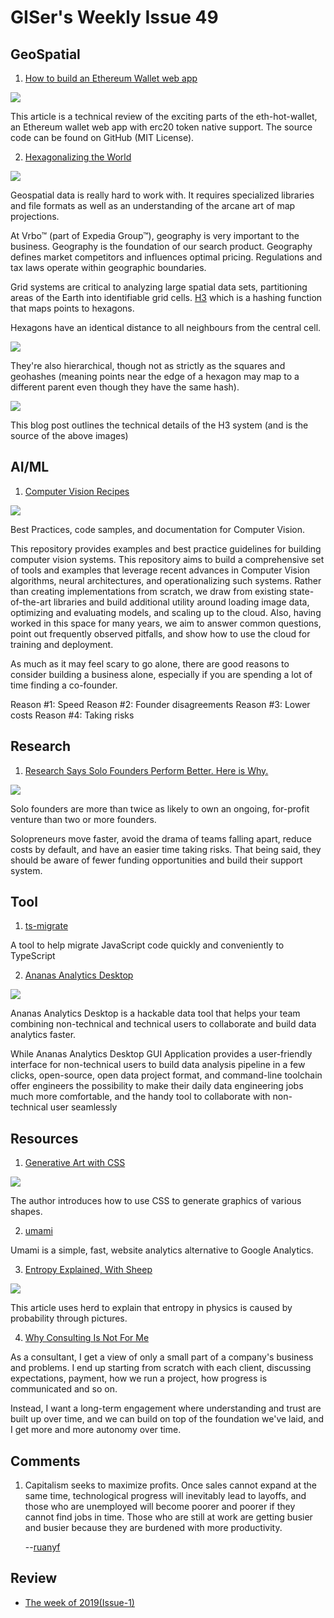 # GISer's Weekly Issue 49

## GeoSpatial

1. [How to build an Ethereum Wallet web app](https://medium.com/free-code-camp/how-to-build-an-ethereum-wallet-web-app-ac77dcaac573)

![](https://camo.githubusercontent.com/f5592135d05091b286f5dd5fbd8c0bfcf0e44c93/68747470733a2f2f7061756c6c6175782e6769746875622e696f2f6574682d686f742d77616c6c65742f646f63732f696d616765732f6574682d686f742d77616c6c65742d657468657265756d2e504e47)

This article is a technical review of the exciting parts of the eth-hot-wallet, an Ethereum wallet web app with erc20 token native support. The source code can be found on GitHub (MIT License).

2. [Hexagonalizing the World](https://medium.com/expedia-group-tech/hexagonalizing-the-world-4f9a404a8396)

![](https://miro.medium.com/max/668/1*vWa8MaV4WaIhlC27qUM9ig.png)

Geospatial data is really hard to work with. It requires specialized libraries and file formats as well as an understanding of the arcane art of map projections.

At Vrbo™ (part of Expedia Group™), geography is very important to the business. Geography is the foundation of our search product. Geography defines market competitors and influences optimal pricing. Regulations and tax laws operate within geographic boundaries.

Grid systems are critical to analyzing large spatial data sets, partitioning areas of the Earth into identifiable grid cells. [H3](https://github.com/uber/H3) which is a hashing function that maps points to hexagons.

Hexagons have an identical distance to all neighbours from the central cell.

![](https://miro.medium.com/max/664/1*99fHaJHS7PmNZiK1lKUyLA.png)

They're also hierarchical, though not as strictly as the squares and geohashes (meaning points near the edge of a hexagon may map to a different parent even though they have the same hash).

![](https://miro.medium.com/max/552/1*D-XVZjYLF0jR1sRt0m2gjg.png)

This blog post outlines the technical details of the H3 system (and is the source of the above images)

## AI/ML

1. [Computer Vision Recipes](https://github.com/microsoft/computervision-recipes)

![](https://github.com/microsoft/computervision-recipes/raw/master/scenarios/media/cv_overview.jpg)

Best Practices, code samples, and documentation for Computer Vision.

This repository provides examples and best practice guidelines for building computer vision systems. This repository aims to build a comprehensive set of tools and examples that leverage recent advances in Computer Vision algorithms, neural architectures, and operationalizing such systems. Rather than creating implementations from scratch, we draw from existing state-of-the-art libraries and build additional utility around loading image data, optimizing and evaluating models, and scaling up to the cloud. Also, having worked in this space for many years, we aim to answer common questions, point out frequently observed pitfalls, and show how to use the cloud for training and deployment.

As much as it may feel scary to go alone, there are good reasons to consider building a business alone, especially if you are spending a lot of time finding a co-founder.

Reason #1: Speed
Reason #2: Founder disagreements
Reason #3: Lower costs
Reason #4: Taking risks

## Research

1. [Research Says Solo Founders Perform Better. Here is Why.](https://www.growthclub.online/post/research-says-solo-founders-perform-better-here-is-why)

![](https://static.wixstatic.com/media/49c34c_46bd6f501d98445cb0381d51c061589d~mv2.png/v1/fill/w_1480,h_740,al_c,q_90,usm_0.66_1.00_0.01/49c34c_46bd6f501d98445cb0381d51c061589d~mv2.webp)

Solo founders are more than twice as likely to own an ongoing, for-profit venture than two or more founders.

Solopreneurs move faster, avoid the drama of teams falling apart, reduce costs by default, and have an easier time taking risks. That being said, they should be aware of fewer funding opportunities and build their support system.

## Tool

1. [ts-migrate](https://github.com/airbnb/ts-migrate)

A tool to help migrate JavaScript code quickly and conveniently to TypeScript

2. [Ananas Analytics Desktop](https://ananasanalytics.com/docs/developer-guide/overview)

![](https://ananasanalytics.com/blog/assets/integrate_webapi.png)

Ananas Analytics Desktop is a hackable data tool that helps your team combining non-technical and technical users to collaborate and build data analytics faster.

While Ananas Analytics Desktop GUI Application provides a user-friendly interface for non-technical users to build data analysis pipeline in a few clicks, open-source, open data project format, and command-line toolchain offer engineers the possibility to make their daily data engineering jobs much more comfortable, and the handy tool to collaborate with non-technical user seamlessly

## Resources

1. [Generative Art with CSS](https://generative-art-with-css.commons.host/)

![](https://camo.githubusercontent.com/12c62f48ed4ce1fd86f6f74db48bdf68ba87549c/68747470733a2f2f7777772e77616e67626173652e636f6d2f626c6f67696d672f61737365742f3230323030382f6267323032303038313230332e6a7067)

The author introduces how to use CSS to generate graphics of various shapes.

2. [umami](https://github.com/mikecao/umami)

Umami is a simple, fast, website analytics alternative to Google Analytics.

3. [Entropy Explained, With Sheep](https://aatishb.com/entropy/)

![](https://aatishb.com/entropy/)

This article uses herd to explain that entropy in physics is caused by probability through pictures.

4. [Why Consulting Is Not For Me](https://medium.com/@karti/why-consulting-is-not-for-me-ffdbe09bb3c1)

As a consultant, I get a view of only a small part of a company's business and problems. I end up starting from scratch with each client, discussing expectations, payment, how we run a project, how progress is communicated and so on.

Instead, I want a long-term engagement where understanding and trust are built up over time, and we can build on top of the foundation we've laid, and I get more and more autonomy over time.

## Comments

1. Capitalism seeks to maximize profits. Once sales cannot expand at the same time, technological progress will inevitably lead to layoffs, and those who are unemployed will become poorer and poorer if they cannot find jobs in time. Those who are still at work are getting busier and busier because they are burdened with more productivity.

   --[ruanyf](https://github.com/ruanyf/weekly/blob/master/docs/issue-121.md)

## Review

- [The week of 2019(Issue-1)](https://github.com/lkcozy/weekly/blob/master/docs/2019/issue-1.md)
